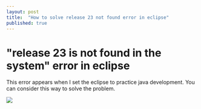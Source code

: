 ```yaml
---
layout: post
title:  "How to solve release 23 not found error in eclipse"
published: true
---
```


# "release 23 is not found in the system" error in eclipse

This error appears when I set the eclipse to practice java development.
You can consider this way to solve the problem.

<img src="./_resources/_images/release23-error-message">

